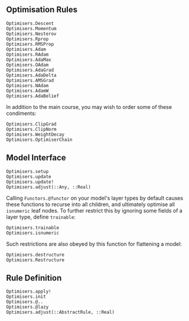 
## Optimisation Rules

```@docs
Optimisers.Descent
Optimisers.Momentum
Optimisers.Nesterov
Optimisers.Rprop
Optimisers.RMSProp
Optimisers.Adam
Optimisers.RAdam
Optimisers.AdaMax
Optimisers.OAdam
Optimisers.AdaGrad
Optimisers.AdaDelta
Optimisers.AMSGrad
Optimisers.NAdam
Optimisers.AdamW
Optimisers.AdaBelief
```

In addition to the main course, you may wish to order some of these condiments:

```@docs
Optimisers.ClipGrad
Optimisers.ClipNorm
Optimisers.WeightDecay
Optimisers.OptimiserChain
```

## Model Interface

```@docs
Optimisers.setup
Optimisers.update
Optimisers.update!
Optimisers.adjust(::Any, ::Real)
```

Calling `Functors.@functor` on your model's layer types by default causes
these functions to recurse into all children, and ultimately optimise
all `isnumeric` leaf nodes.
To further restrict this by ignoring some fields of a layer type, define `trainable`:

```@docs
Optimisers.trainable
Optimisers.isnumeric
```

Such restrictions are also obeyed by this function for flattening a model:

```@docs
Optimisers.destructure
Optimisers.Restructure
```

## Rule Definition

```@docs
Optimisers.apply!
Optimisers.init
Optimisers.@..
Optimisers.@lazy
Optimisers.adjust(::AbstractRule, ::Real)
```

